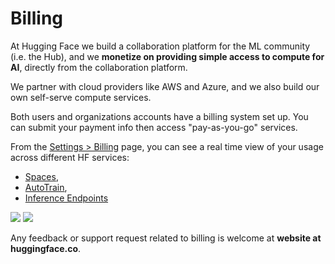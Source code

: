 # Billing

At Hugging Face we build a collaboration platform for the ML community (i.e. the Hub), and we **monetize on providing simple access to compute for AI**, directly from the collaboration platform.

We partner with cloud providers like AWS and Azure, and we also build our own self-serve compute services.

Both users and organizations accounts have a billing system set up. You can submit your payment info then access "pay-as-you-go" services.

From the [Settings > Billing](https://huggingface.co/settings/billing) page, you can see a real time view of your usage across different HF services:
- [Spaces](./spaces),
- [AutoTrain](https://huggingface.co/autotrain),
- [Inference Endpoints](https://huggingface.co/docs/inference-endpoints/index)

<div class="flex justify-center">
<img class="block dark:hidden" src="https://huggingface.co/datasets/huggingface/documentation-images/resolve/main/hub/billing.png"/>
<img class="hidden dark:block" src="https://huggingface.co/datasets/huggingface/documentation-images/resolve/main/hub/billing-dark.png"/>
</div>

Any feedback or support request related to billing is welcome at **website at huggingface.co**.
